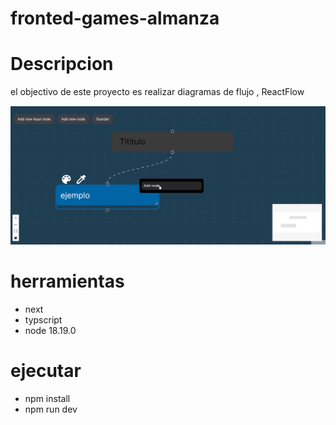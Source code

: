 # fronted-games-almanza

# Descripcion 
 el objectivo de este proyecto es realizar diagramas de flujo , ReactFlow

![Texto alternativo](public/example.png)

# herramientas 
 - next
 - typscript
 - node 18.19.0

 # ejecutar
 - npm install
 - npm run dev
